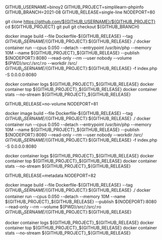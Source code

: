 GITHUB_USERNAME=binoy2
GITHUB_PROJECT=simplilearn-phpinfo
GITHUB_BRANCH=2021-08
GITHUB_RELEASE=single-line
NODEPORT=80

git clone https://github.com/${GITHUB_USERNAME}/${GITHUB_PROJECT}
cd ${GITHUB_PROJECT}
git pull
git checkout ${GITHUB_BRANCH}

docker image build --file Dockerfile-${GITHUB_RELEASE} --tag ${GITHUB_USERNAME}/${GITHUB_PROJECT}:${GITHUB_RELEASE} ./
docker container run --cpus 0.050 --detach --entrypoint /usr/bin/php --memory 10M --name ${GITHUB_PROJECT}_${GITHUB_RELEASE} --publish ${NODEPORT}:8080 --read-only --rm --user nobody --volume ${PWD}/src/:/src/:ro --workdir /src/ ${GITHUB_USERNAME}/${GITHUB_PROJECT}:${GITHUB_RELEASE} -f index.php -S 0.0.0.0:8080

docker container logs ${GITHUB_PROJECT}_${GITHUB_RELEASE} 
docker container top ${GITHUB_PROJECT}_${GITHUB_RELEASE} 
docker container stats --no-stream ${GITHUB_PROJECT}_${GITHUB_RELEASE}

GITHUB_RELEASE=no-volume
NODEPORT=81

docker image build --file Dockerfile-${GITHUB_RELEASE} --tag ${GITHUB_USERNAME}/${GITHUB_PROJECT}:${GITHUB_RELEASE} ./
docker container run --cpus 0.050 --detach --entrypoint /usr/bin/php --memory 10M --name ${GITHUB_PROJECT}_${GITHUB_RELEASE} --publish ${NODEPORT}:8080 --read-only --rm --user nobody --workdir /src/ ${GITHUB_USERNAME}/${GITHUB_PROJECT}:${GITHUB_RELEASE} -f index.php -S 0.0.0.0:8080

docker container logs ${GITHUB_PROJECT}_${GITHUB_RELEASE} 
docker container top ${GITHUB_PROJECT}_${GITHUB_RELEASE} 
docker container stats --no-stream ${GITHUB_PROJECT}_${GITHUB_RELEASE}

GITHUB_RELEASE=metadata
NODEPORT=82

docker image build --file Dockerfile-${GITHUB_RELEASE} --tag ${GITHUB_USERNAME}/${GITHUB_PROJECT}:${GITHUB_RELEASE} ./
docker container run --cpus 0.050 --detach --memory 10M --name ${GITHUB_PROJECT}_${GITHUB_RELEASE} --publish ${NODEPORT}:8080 --read-only --rm --volume ${PWD}/src/:/src/:ro ${GITHUB_USERNAME}/${GITHUB_PROJECT}:${GITHUB_RELEASE}

docker container logs ${GITHUB_PROJECT}_${GITHUB_RELEASE} 
docker container top ${GITHUB_PROJECT}_${GITHUB_RELEASE} 
docker container stats --no-stream ${GITHUB_PROJECT}_${GITHUB_RELEASE}
